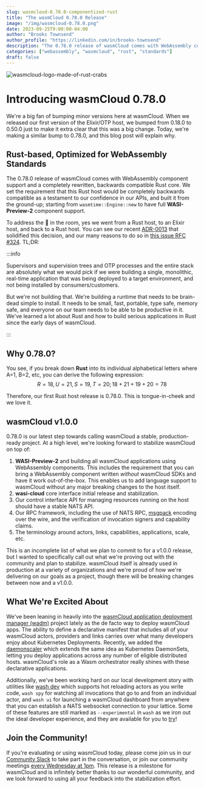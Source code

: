 ```yaml
---
slug: wasmcloud-0.78.0-componentized-rust
title: "The wasmCloud 0.78.0 Release"
image: "/img/wasmcloud-0.78.0.png"
date: 2023-09-25T9:00:00-04:00
author: "Brooks Townsend"
author_profile: "https://linkedin.com/in/brooks-townsend"
description: "The 0.78.0 release of wasmCloud comes with WebAssembly component support and a completely rewritten, backwards compatible Rust core."
categories: ["webassembly", "wasmcloud", "rust", "standards"]
draft: false
---
```


![wasmcloud-logo-made-of-rust-crabs](/img/wasmcloud-0.78.0.png)

# Introducing wasmCloud 0.78.0

We're a big fan of bumping minor versions here at wasmCloud. When we released our first version of the Elixir/OTP host, we bumped from 0.18.0 to 0.50.0 just to make it extra clear that this was a big change. Today, we're making a similar bump to 0.78.0, and this blog post will explain why.

<!--truncate-->

## Rust-based, Optimized for WebAssembly Standards

The 0.78.0 release of wasmCloud comes with WebAssembly component support and a completely rewritten, backwards compatible Rust core. We set the requirement that this Rust host would be completely backwards compatible as a testament to our confidence in our APIs, and built it from the ground-up; starting from `wasmtime::Engine::new` to have full **WASI-Preview-2** component support.

To address the 🐘 in the room, yes we went from a Rust host, to an Elixir host, and back to a Rust host. You can see our recent [ADR-0013](https://github.com/wasmCloud/wasmCloud/blob/main/adr/0013-transition-feature-focus-to-rust.md) that solidified this decision, and our many reasons to do so in [this issue RFC #324](https://github.com/wasmCloud/wasmCloud/issues/324). TL;DR:

:::info

Supervisors and supervision trees and OTP processes and the entire stack are absolutely what we would pick if we were building a single, monolithic, real-time application that was being deployed to a target environment, and not being installed by consumers/customers.

But we're not building that. We're building a runtime that needs to be brain-dead simple to install. It needs to be small, fast, portable, type safe, memory safe, and everyone on our team needs to be able to be productive in it. We've learned a lot about Rust and how to build serious applications in Rust since the early days of wasmCloud.

:::

## Why 0.78.0?

You see, if you break down **Rust** into its individual alphabetical letters where A=1, B=2, etc, you can derive the following expression:
$$R = 18, U = 21, S = 19, T = 20; 18 + 21 + 19 + 20 = 78$$

Therefore, our first Rust host release is 0.78.0. This is tongue-in-cheek and we love it.

## wasmCloud v1.0.0

0.78.0 is our latest step towards calling wasmCloud a stable, production-ready project. At a high level, we're looking forward to stabilize wasmCloud on top of:

1. **WASI-Preview-2** and building all wasmCloud applications using WebAssembly components. This includes the requirement that you can bring a WebAssembly component written _without_ wasmCloud SDKs and have it work out-of-the-box. This enables us to add language support to wasmCloud without any major breaking changes to the host itself.
2. **wasi-cloud** core interface initial release and stabilization.
3. Our control interface API for managing resources running on the host should have a stable NATS API.
4. Our RPC framework, including the use of NATS RPC, [msgpack](https://msgpack.org/index.html) encoding over the wire, and the verification of invocation signers and capability claims.
5. The terminology around actors, links, capabilities, applications, scale, etc.

This is an incomplete list of what we plan to commit to for a v1.0.0 release, but I wanted to specifically call out what we're proving out with the community and plan to stabilize. wasmCloud itself is already used in production at a variety of organizations and we're proud of how we're delivering on our goals as a project, though there will be breaking changes between now and a v1.0.0.

## What We're Excited About

We've been leaning in heavily into the [wasmCloud application deployment manager (wadm)](https://github.com/wasmcloud/wadm) project lately as the de facto way to deploy wasmCloud apps. The ability to define a declarative manifest that includes all of your wasmCloud actors, providers and links carries over what many developers enjoy about Kubernetes Deployments. Recently, we added the [daemonscaler](https://github.com/wasmCloud/wadm/releases/tag/v0.6.0) which extends the same idea as Kubernetes DaemonSets, letting you deploy applications across any number of eligible distributed hosts. wasmCloud's role as a Wasm orchestrator really shines with these declarative applications.

Additionally, we've been working hard on our local development story with utilities like [wash dev](https://wasmcloud.com/docs/fundamentals/actors/create-actor/update#wash-dev) which supports hot reloading actors as you write code, `wash spy` for watching all invocations that go to and from an individual actor, and `wash ui` for launching a wasmCloud dashboard from anywhere that you can establish a NATS websocket connection to your lattice. Some of these features are still marked as `--experimental` in `wash` as we iron out the ideal developer experience, and they are available for you to [try](https://wasmcloud.com/docs/installation)!

## Join the Community!

If you're evaluating or using wasmCloud today, please come join us in our [Community Slack](https://slack.wasmcloud.com/) to take part in the conversation, or join our community meetings [every Wednesday at 1pm](https://calendar.google.com/calendar/u/0/embed?src=c_6cm5hud8evuns4pe5ggu3h9qrs@group.calendar.google.com). This release is a milestone for wasmCloud and is infinitely better thanks to our wonderful community, and we look forward to using all your feedback into the stabilization effort.
